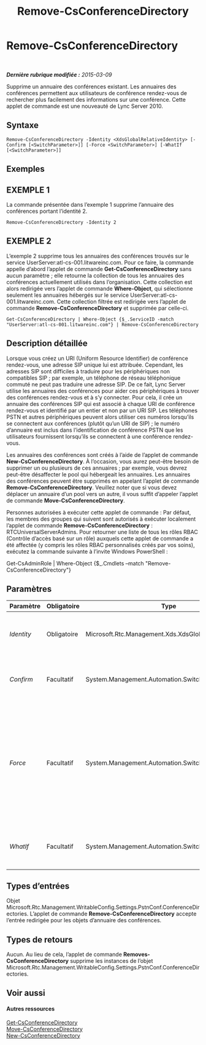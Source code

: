 ﻿---
title: Remove-CsConferenceDirectory
TOCTitle: Remove-CsConferenceDirectory
ms:assetid: c2c62a14-f3f3-472f-bf91-1fcea9e45425
ms:mtpsurl: https://technet.microsoft.com/fr-fr/library/Gg412961(v=OCS.15)
ms:contentKeyID: 49298771
ms.date: 05/20/2016
mtps_version: v=OCS.15
ms.translationtype: HT
---

# Remove-CsConferenceDirectory

 

_**Dernière rubrique modifiée :** 2015-03-09_

Supprime un annuaire des conférences existant. Les annuaires des conférences permettent aux utilisateurs de conférence rendez-vous de rechercher plus facilement des informations sur une conférence. Cette applet de commande est une nouveauté de Lync Server 2010.

## Syntaxe

    Remove-CsConferenceDirectory -Identity <XdsGlobalRelativeIdentity> [-Confirm [<SwitchParameter>]] [-Force <SwitchParameter>] [-WhatIf [<SwitchParameter>]]

## Exemples

## EXEMPLE 1

La commande présentée dans l’exemple 1 supprime l’annuaire des conférences portant l’identité 2.

    Remove-CsConferenceDirectory -Identity 2

## EXEMPLE 2

L’exemple 2 supprime tous les annuaires des conférences trouvés sur le service UserServer:atl-cs-001.litwareinc.com. Pour ce faire, la commande appelle d’abord l’applet de commande **Get-CsConferenceDirectory** sans aucun paramètre ; elle retourne la collection de tous les annuaires des conférences actuellement utilisés dans l’organisation. Cette collection est alors redirigée vers l’applet de commande **Where-Object**, qui sélectionne seulement les annuaires hébergés sur le service UserServer:atl-cs-001.litwareinc.com. Cette collection filtrée est redirigée vers l’applet de commande **Remove-CsConferenceDirectory** et supprimée par celle-ci.

    Get-CsConferenceDirectory | Where-Object {$_.ServiceID -match "UserServer:atl-cs-001.litwareinc.com"} | Remove-CsConferenceDirectory

## Description détaillée

Lorsque vous créez un URI (Uniform Resource Identifier) de conférence rendez-vous, une adresse SIP unique lui est attribuée. Cependant, les adresses SIP sont difficiles à traduire pour les périphériques non compatibles SIP ; par exemple, un téléphone de réseau téléphonique commuté ne peut pas traduire une adresse SIP. De ce fait, Lync Server utilise les annuaires des conférences pour aider ces périphériques à trouver des conférences rendez-vous et à s’y connecter. Pour cela, il crée un annuaire des conférences SIP qui est associé à chaque URI de conférence rendez-vous et identifié par un entier et non par un URI SIP. Les téléphones PSTN et autres périphériques peuvent alors utiliser ces numéros lorsqu’ils se connectent aux conférences (plutôt qu’un URI de SIP) ; le numéro d’annuaire est inclus dans l’identification de conférence PSTN que les utilisateurs fournissent lorsqu’ils se connectent à une conférence rendez-vous.

Les annuaires des conférences sont créés à l’aide de l’applet de commande **New-CsConferenceDirectory**. À l’occasion, vous aurez peut-être besoin de supprimer un ou plusieurs de ces annuaires ; par exemple, vous devrez peut-être désaffecter le pool qui hébergeait les annuaires. Les annuaires des conférences peuvent être supprimés en appelant l’applet de commande **Remove-CsConferenceDirectory**. Veuillez noter que si vous devez déplacer un annuaire d’un pool vers un autre, il vous suffit d’appeler l’applet de commande **Move-CsConferenceDirectory**.

Personnes autorisées à exécuter cette applet de commande : Par défaut, les membres des groupes qui suivent sont autorisés à exécuter localement l’applet de commande **Remove-CsConferenceDirectory** : RTCUniversalServerAdmins. Pour retourner une liste de tous les rôles RBAC (Contrôle d’accès basé sur un rôle) auxquels cette applet de commande a été affectée (y compris les rôles RBAC personnalisés créés par vos soins), exécutez la commande suivante à l’invite Windows PowerShell :

Get-CsAdminRole | Where-Object {$\_.Cmdlets –match "Remove-CsConferenceDirectory"}

## Paramètres


<table>
<colgroup>
<col style="width: 25%" />
<col style="width: 25%" />
<col style="width: 25%" />
<col style="width: 25%" />
</colgroup>
<thead>
<tr class="header">
<th>Paramètre</th>
<th>Obligatoire</th>
<th>Type</th>
<th>Description</th>
</tr>
</thead>
<tbody>
<tr class="odd">
<td><p><em>Identity</em></p></td>
<td><p>Obligatoire</p></td>
<td><p>Microsoft.Rtc.Management.Xds.XdsGlobalRelativeIdentity</p></td>
<td><p>Identité numérique de l’annuaire des conférences à supprimer.</p></td>
</tr>
<tr class="even">
<td><p><em>Confirm</em></p></td>
<td><p>Facultatif</p></td>
<td><p>System.Management.Automation.SwitchParameter</p></td>
<td><p>Vous demande confirmation avant d’exécuter la commande.</p></td>
</tr>
<tr class="odd">
<td><p><em>Force</em></p></td>
<td><p>Facultatif</p></td>
<td><p>System.Management.Automation.SwitchParameter</p></td>
<td><p>S’il est présent, supprime l’annuaire des conférences même si le pool qui héberge l’annuaire est actuellement indisponible. Par défaut, l’applet de commande <strong>Remove-CsConferenceDirectory</strong> ne supprimera pas les annuaires si le pool correspondant ne peut pas être contacté.</p></td>
</tr>
<tr class="even">
<td><p><em>WhatIf</em></p></td>
<td><p>Facultatif</p></td>
<td><p>System.Management.Automation.SwitchParameter</p></td>
<td><p>Décrit ce qui se passe si vous exécutez la commande sans l’exécuter réellement.</p></td>
</tr>
</tbody>
</table>


## Types d’entrées

Objet Microsoft.Rtc.Management.WritableConfig.Settings.PstnConf.ConferenceDirectories. L’applet de commande **Remove-CsConferenceDirectory** accepte l’entrée redirigée pour les objets d’annuaire des conférences.

## Types de retours

Aucun. Au lieu de cela, l’applet de commande **Removes-CsConferenceDirectory** supprime les instances de l’objet Microsoft.Rtc.Management.WritableConfig.Settings.PstnConf.ConferenceDirectories.

## Voir aussi

#### Autres ressources

[Get-CsConferenceDirectory](get-csconferencedirectory.md)  
[Move-CsConferenceDirectory](move-csconferencedirectory.md)  
[New-CsConferenceDirectory](new-csconferencedirectory.md)


